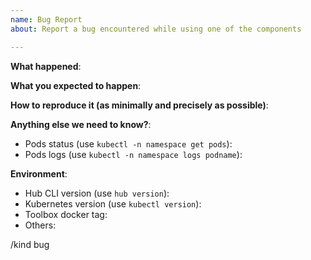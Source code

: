 ```yaml
---
name: Bug Report
about: Report a bug encountered while using one of the components

---
```


<!-- Please use this template while reporting a bug and provide as much info as possible. Not doing so may result in your bug not being addressed in a timely manner. Thanks!-->


**What happened**:

**What you expected to happen**:

**How to reproduce it (as minimally and precisely as possible)**:

**Anything else we need to know?**:

- Pods status (use `kubectl -n namespace get pods`):
- Pods logs (use `kubectl -n namespace logs podname`):

**Environment**:

- Hub CLI version (use `hub version`):
- Kubernetes version (use `kubectl version`):
- Toolbox docker tag:
- Others:

<!-- DO NOT EDIT BELOW THIS LINE -->
/kind bug

